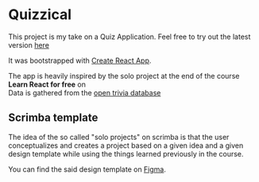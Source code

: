 # Quizzical
This project is my take on a Quiz Application.
Feel free to try out the latest version [here](https://averbea.github.io/Quizzical)

It was bootstrapped with [Create React App](https://github.com/facebook/create-react-app).

The app is heavily inspired by the solo project at the end of the course **Learn React for free** on <a href="https://scrimba.com/learn/learnreact"><img src=https://scrimba.com/static/art/dark-logo.svg height=14></a>
<br>
Data is gathered from the [open trivia database ](https://opentdb.com)

## Scrimba template
The idea of the so called "solo projects" on scrimba is that the user conceptualizes and creates a project based on a given idea and a given design template while using the things learned previously in the course.

You can find the said design template on [Figma](https://www.figma.com/file/E9S5iPcm10f0RIHK8mCqKL/Quizzical-App?node-id=0%3A1).

